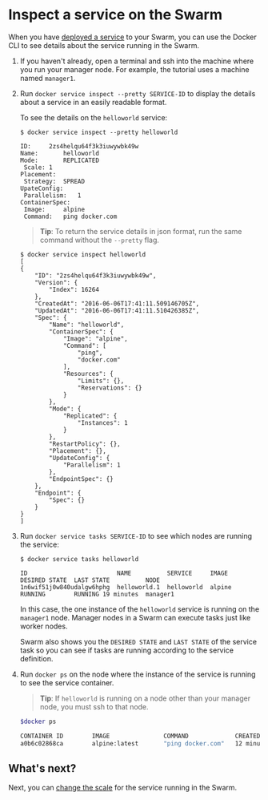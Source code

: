 <!--[metadata]>
+++
title = "Inspect the service"
description = "Inspect the application"
keywords = ["tutorial, cluster management, swarm"]
[menu.main]
identifier="inspect-application"
parent="swarm-tutorial"
weight=17
advisory = "rc"
+++
<![end-metadata]-->

# Inspect a service on the Swarm

When you have [deployed a service](deploy-service.md) to your Swarm, you can use
the Docker CLI to see details about the service running in the Swarm.

1. If you haven't already, open a terminal and ssh into the machine where you
run your manager node. For example, the tutorial uses a machine named
`manager1`.

2. Run `docker service inspect --pretty SERVICE-ID` to display the details about
a service in an easily readable format.

    To see the details on the `helloworld` service:
    ```
    $ docker service inspect --pretty helloworld

    ID:		2zs4helqu64f3k3iuwywbk49w
    Name:		helloworld
    Mode:		REPLICATED
     Scale:	1
    Placement:
     Strategy:	SPREAD
    UpateConfig:
     Parallelism:	1
    ContainerSpec:
     Image:		alpine
     Command:	ping docker.com
    ```

    >**Tip**: To return the service details in json format, run the same command
    without the `--pretty` flag.

    ```
    $ docker service inspect helloworld
    [
    {
        "ID": "2zs4helqu64f3k3iuwywbk49w",
        "Version": {
            "Index": 16264
        },
        "CreatedAt": "2016-06-06T17:41:11.509146705Z",
        "UpdatedAt": "2016-06-06T17:41:11.510426385Z",
        "Spec": {
            "Name": "helloworld",
            "ContainerSpec": {
                "Image": "alpine",
                "Command": [
                    "ping",
                    "docker.com"
                ],
                "Resources": {
                    "Limits": {},
                    "Reservations": {}
                }
            },
            "Mode": {
                "Replicated": {
                    "Instances": 1
                }
            },
            "RestartPolicy": {},
            "Placement": {},
            "UpdateConfig": {
                "Parallelism": 1
            },
            "EndpointSpec": {}
        },
        "Endpoint": {
            "Spec": {}
        }
    }
    ]
    ```

4. Run `docker service tasks SERVICE-ID` to see which nodes are running the
service:

    ```
    $ docker service tasks helloworld

    ID                         NAME          SERVICE     IMAGE   DESIRED STATE  LAST STATE          NODE
    1n6wif51j0w840udalgw6hphg  helloworld.1  helloworld  alpine  RUNNING        RUNNING 19 minutes  manager1
    ```

    In this case, the one instance of the `helloworld` service is running on the
    `manager1` node. Manager nodes in a Swarm can execute tasks just like worker
    nodes.

    Swarm also shows you the `DESIRED STATE` and `LAST STATE` of the service
    task so you can see if tasks are running according to the service
    definition.

4. Run `docker ps` on the node where the instance of the service is running to
see the service container.

    >**Tip**: If `helloworld` is running on a node other than your manager node,
    you must ssh to that node.

    ```bash
    $docker ps

    CONTAINER ID        IMAGE               COMMAND             CREATED             STATUS              PORTS               NAMES
    a0b6c02868ca        alpine:latest       "ping docker.com"   12 minutes ago      Up 12 minutes                           helloworld.1.1n6wif51j0w840udalgw6hphg
    ```

## What's next?

Next, you can [change the scale](scale-service.md) for the service running in
the Swarm.

  <p style="margin-bottom:300px">&nbsp;</p>
